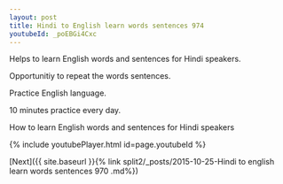 ```yaml
---
layout: post
title: Hindi to English learn words sentences 974 
youtubeId: _poEBGi4Cxc
---
```

 
 
Helps to learn English words and sentences for Hindi speakers.

Opportunitiy to repeat the words sentences. 

Practice English language. 
 
10 minutes practice every day. 
 
How to learn English words and sentences for Hindi speakers 
 
{% include youtubePlayer.html id=page.youtubeId %}
 
 
[Next]({{ site.baseurl }}{% link  split2/_posts/2015-10-25-Hindi to english learn words sentences 970 .md%})
 
